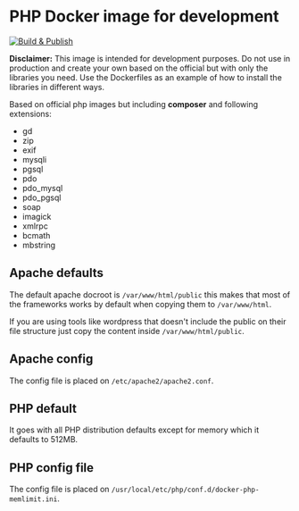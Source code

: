 # PHP Docker image for development

[![Build & Publish](https://github.com/danybmx/docker-php/actions/workflows/build.yml/badge.svg?branch=main)](https://github.com/danybmx/docker-php/actions/workflows/build.yml)

**Disclaimer:** This image is intended for development purposes. Do not use in production
and create your own based on the official but with only the libraries you need. Use the
Dockerfiles as an example of how to install the libraries in different ways.

Based on official php images but including **composer** and following extensions:

- gd
- zip
- exif
- mysqli
- pgsql
- pdo
- pdo_mysql
- pdo_pgsql
- soap
- imagick
- xmlrpc
- bcmath
- mbstring

## Apache defaults

The default apache docroot is `/var/www/html/public` this makes that most of the frameworks
works by default when copying them to `/var/www/html`.

If you are using tools like wordpress that doesn't include the public on their file structure
just copy the content inside `/var/www/html/public`.

## Apache config

The config file is placed on `/etc/apache2/apache2.conf`.

## PHP default

It goes with all PHP distribution defaults except for memory which it defaults to 512MB.

## PHP config file

The config file is placed on `/usr/local/etc/php/conf.d/docker-php-memlimit.ini`.